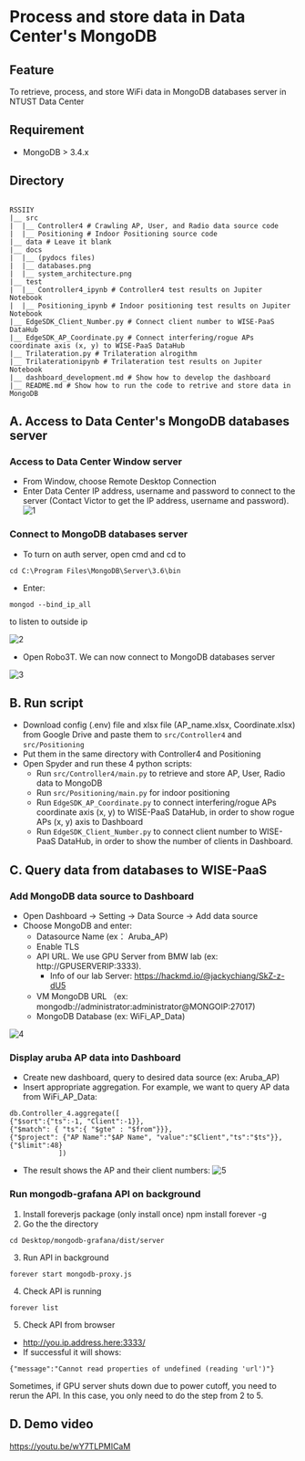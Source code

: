 # Process and store data in Data Center's MongoDB
## Feature
To retrieve, process, and store WiFi data in MongoDB databases server in NTUST Data Center

## Requirement
- MongoDB > 3.4.x
## Directory

```

RSSIIY
|__ src
|  |__ Controller4 # Crawling AP, User, and Radio data source code
|  |__ Positioning # Indoor Positioning source code
|__ data # Leave it blank
|__ docs
|  |__ (pydocs files)
|  |__ databases.png
|  |__ system_architecture.png 
|__ test
|  |__ Controller4_ipynb # Controller4 test results on Jupiter Notebook
|  |__ Positioning_ipynb # Indoor positioning test results on Jupiter Notebook
|__ EdgeSDK_Client_Number.py # Connect client number to WISE-PaaS DataHub
|__ EdgeSDK_AP_Coordinate.py # Connect interfering/rogue APs coordinate axis (x, y) to WISE-PaaS DataHub
|__ Trilateration.py # Trilateration alrogithm
|__ Trilaterationipynb # Trilateration test results on Jupiter Notebook
|__ dashboard_development.md # Show how to develop the dashboard
|__ README.md # Show how to run the code to retrive and store data in MongoDB

```

## A. Access to Data Center's MongoDB databases server

### Access to Data Center Window server

- From Window, choose Remote Desktop Connection
- Enter Data Center IP address, username and password to connect to the server (Contact Victor to get the IP address, username and password).
![1](https://github.com/nguyennam2010/RSSI4/assets/102983698/afa9a8e2-de01-4efc-a584-21cb8419e8c0)

### Connect to MongoDB databases server

- To turn on auth server, open cmd and cd to
```
cd C:\Program Files\MongoDB\Server\3.6\bin
```
- Enter:
```
mongod --bind_ip_all
```
to listen to outside ip

![2](https://github.com/nguyennam2010/RSSI4/assets/102983698/7b27766f-b1c4-4cf8-9141-782b28cb4e3a)

- Open Robo3T. We can now connect to MongoDB databases server

![3](https://github.com/nguyennam2010/RSSI4/assets/102983698/c16d77cf-8988-490b-8e12-f4bdecbadfc6)

## B. Run script 
- Download config (.env) file and xlsx file (AP_name.xlsx, Coordinate.xlsx) from Google Drive and paste them to ```src/Controller4``` and ```src/Positioning```
- Put them in the same directory with Controller4 and Positioning
- Open Spyder and run these 4 python scripts:
  - Run ```src/Controller4/main.py``` to retrieve and store AP, User, Radio data to MongoDB
  - Run ```src/Positioning/main.py``` for indoor positioning
  - Run ```EdgeSDK_AP_Coordinate.py``` to connect interfering/rogue APs coordinate axis (x, y) to WISE-PaaS DataHub, in order to show rogue APs (x, y) axis to Dashboard
  - Run ```EdgeSDK_Client_Number.py``` to connect client number to WISE-PaaS DataHub, in order to show the number of clients in Dashboard.

## C. Query data from databases to WISE-PaaS

### Add MongoDB data source to Dashboard

- Open Dashboard -> Setting -> Data Source -> Add data source
- Choose MongoDB and enter:
    - Datasource Name (ex： Aruba_AP)
    - Enable TLS
    - API URL. We use GPU Server from BMW lab (ex: http://GPUSERVERIP:3333).
      - Info of our lab Server: https://hackmd.io/@jackychiang/SkZ-z-dU5
    - VM MongoDB URL （ex: mongodb://administrator:administrator@MONGOIP:27017)
    - MongoDB Database (ex: WiFi_AP_Data)

![4](https://github.com/nguyennam2010/RSSI4/assets/102983698/29f45d39-a42a-477c-9c74-8646312e45a8)

### Display aruba AP data into Dashboard

- Create new dashboard, query to desired data source (ex: Aruba_AP)
- Insert appropriate aggregation. For example, we want to query AP data from WiFi_AP_Data:

```
db.Controller_4.aggregate([
{"$sort":{"ts":-1, "Client":-1}},
{"$match": { "ts":{ "$gte" : "$from"}}}, 
{"$project": {"AP Name":"$AP Name", "value":"$Client","ts":"$ts"}},
{"$limit":48}
            ])
```

- The result shows the AP and their client numbers:
![5](https://github.com/nguyennam2010/RSSI4/assets/102983698/869f9c4c-d155-4bf9-b78c-5a9aca5cc696)



### Run mongodb-grafana API on background

1. Install foreverjs package (only install once) npm install forever -g
2. Go the the directory 
```
cd Desktop/mongodb-grafana/dist/server
```
3. Run API in background
```
forever start mongodb-proxy.js
```
4. Check API is running
```
forever list
```
5. Check API from browser
- http://you.ip.address.here:3333/
- If successful it will shows:
```
{"message":"Cannot read properties of undefined (reading 'url')"}
```
Sometimes, if GPU server shuts down due to power cutoff, you need to rerun the API. 
In this case, you only need to do the step from 2 to 5.

## D. Demo video

https://youtu.be/wY7TLPMICaM


